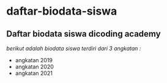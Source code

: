 daftar-biodata-siswa
==
Daftar biodata siswa dicoding academy
--
*berikut adalah biodata siswa terdiri dari 3 angkatan :*
- angkatan 2019
- angkatan 2020
- angkatan 2021
